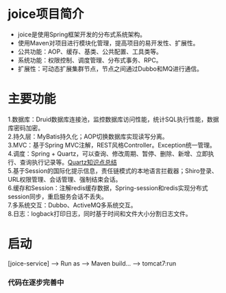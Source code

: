 # joice项目简介    
+ joice是使用Spring框架开发的分布式系统架构。
+ 使用Maven对项目进行模块化管理，提高项目的易开发性、扩展性。
+ 公共功能：AOP、缓存、基类、公共配置、工具类等。
+ 系统功能：权限控制、调度管理、分布式事务、RPC。
+ 扩展性：可动态扩展集群节点，节点之间通过Dubbo和MQ进行通信。

# 主要功能
1.数据库：Druid数据库连接池，监控数据库访问性能，统计SQL执行性能，数据库密码加密。    
2.持久层：MyBatis持久化；AOP切换数据库实现读写分离。    
3.MVC：基于Spring MVC注解，REST风格Controller。Exception统一管理。    
4.调度：Spring + Quartz，可以查询、修改周期、暂停、删除、新增、立即执行、查询执行记录等。[Quartz知识点总结](https://github.com/huhuics/Accumulate/blob/master/%E6%9E%B6%E6%9E%84%E5%92%8C%E7%AE%97%E6%B3%95/Quartz%E5%9F%BA%E6%9C%AC%E6%A6%82%E5%BF%B5.md)    
5.基于Session的国际化提示信息，责任链模式的本地语言拦截器；Shiro登录、URL权限管理、会话管理、强制结束会话。    
6.缓存和Session：注解redis缓存数据，Spring-session和redis实现分布式session同步，重启服务会话不丢失。    
7.多系统交互：Dubbo、ActiveMQ多系统交互。    
8.日志：logback打印日志，同时基于时间和文件大小分割日志文件。    

# 启动    
[joice-service] --> Run as --> Maven build... --> tomcat7:run

### 代码在逐步完善中
